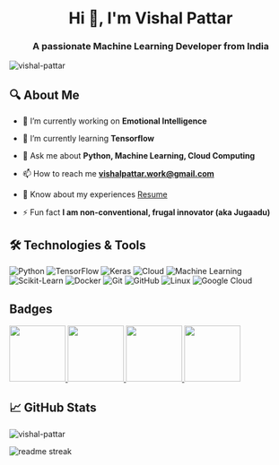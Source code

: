 <h1 align='center'>Hi 👋, I'm Vishal Pattar</h1>
<h3 align='center'>A passionate Machine Learning Developer from India</h3>

![vishal-pattar](https://komarev.com/ghpvc/?username=VishalPattar03&label=Profile%20views&color=0e75b6&style=flat)

## 🔍 About Me
- 🔭 I’m currently working on **Emotional Intelligence**

- 🌱 I’m currently learning **Tensorflow**

- 💬 Ask me about **Python, Machine Learning, Cloud Computing**

- 📫 How to reach me **vishalpattar.work@gmail.com**

- 📄 Know about my experiences [Resume](https://drive.google.com/file/d/1rP9AfHdy6jw-4aTWJ95iIk505z7Un4Li/view)

- ⚡ Fun fact **I am non-conventional, frugal innovator (aka Jugaadu)**

## 🛠️ Technologies & Tools

![Python](https://img.shields.io/badge/-Python-333?style=flat&logo=python)
![TensorFlow](https://img.shields.io/badge/-TensorFlow-333?style=flat&logo=tensorflow)
![Keras](https://img.shields.io/badge/-Keras-333?style=flat&logo=keras)
![Cloud](https://img.shields.io/badge/-Cloud_Computing-333?style=flat&logo=google-cloud)
![Machine Learning](https://img.shields.io/badge/-Machine_Learning-333?style=flat&logo=scikit-learn)
![Scikit-Learn](https://img.shields.io/badge/-Scikit_Learn-333?style=flat&logo=scikit-learn)
![Docker](https://img.shields.io/badge/-Docker-333?style=flat&logo=docker)
![Git](https://img.shields.io/badge/-Git-333?style=flat&logo=git)
![GitHub](https://img.shields.io/badge/-GitHub-333?style=flat&logo=github)
![Linux](https://img.shields.io/badge/-Linux-333?style=flat&logo=linux)
![Google Cloud](https://img.shields.io/badge/-Google_Cloud-333?style=flat&logo=google-cloud)

<!--
## 🌐 Connect with Me
[<img align="center" src="https://raw.githubusercontent.com/rahuldkjain/github-profile-readme-generator/master/src/images/icons/Social/linked-in-alt.svg" alt="https://www.linkedin.com/in/vishal-pattar-1403801a1/" height="30" width="40" />](https://linkedin.com/in/https://www.linkedin.com/in/vishal-pattar-1403801a1/)
[<img align="center" src="https://img.icons8.com/?size=100&id=37326&format=png&color=ff0000" alt="https://www.youtube.com/@vishalpattar03" width="40" />](https://www.youtube.com/@vishalpattar03)
-->

## Badges
<a href='https://www.credly.com/badges/1edd848e-150d-4126-a5c1-24c62b40e5e6/public_url'>
  <img src='https://github.com/VishalPattar03/VishalPattar03/assets/115028992/cac7f803-2f30-45f4-b27f-14eb634ad0e0' width='100px'>
</a>
<a href='https://www.credly.com/badges/3194942b-cdea-4e93-9e2d-3940e1d04e20/public_url'>
  <img src='https://github.com/VishalPattar03/VishalPattar03/assets/115028992/f33aabdf-6a29-40aa-8092-02fe87f76d4b' width='100px'>
</a>
<a href='https://www.credly.com/badges/50505f79-8440-45b0-8753-68d47a371e26/public_url'>
  <img src='https://github.com/VishalPattar03/VishalPattar03/assets/115028992/fcc93f13-39dc-4dda-9322-5e69629bc888' width='100px'>
</a>
<a href='https://www.credly.com/badges/fe831383-dda8-4130-8f2a-3e0ac78fabee/public_url'>
  <img src='https://github.com/VishalPattar03/VishalPattar03/assets/115028992/d4a29847-e414-41bb-ad97-2cc8bc8212cb' width='100px'>
</a>

## 📈 GitHub Stats
![vishal-pattar](https://github-readme-stats.vercel.app/api/top-langs?username=vishalpattar03&show_icons=true&locale=en&layout=compact&theme=light)
<br>
<!--![vishal-pattar](https://github-readme-stats.vercel.app/api?username=vishalpattar03&show_icons=true&locale=en&theme=light)
<br>-->
![readme streak](https://github-readme-streak-stats.herokuapp.com/?user=vishalpattar03&theme=light)
